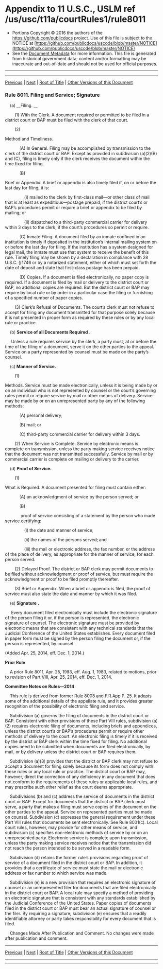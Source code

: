 ---
---

# Appendix to 11 U.S.C., USLM ref /us/usc/t11a/courtRules1/rule8011

* Portions Copyright © 2016 the authors of the https://github.com/publicdocs project.
  Use of this file is subject to the NOTICE at [https://github.com/publicdocs/uscode/blob/master/NOTICE](https://github.com/publicdocs/uscode/blob/master/NOTICE)
* See the [Document Metadata](././../../../..//README.md) for more information.
  This file is generated from historical government data; content and/or formatting may be inaccurate and out-of-date and should not be used for official purposes.

----------
----------

[Previous](./../../../..//us/usc/t11a/courtRules1/m__us_usc_t11a_courtRules1_rule8010.md) | [Next](./../../../..//us/usc/t11a/courtRules1/m__us_usc_t11a_courtRules1_rule8012.md) | [Root of Title](./../../../../) | [Other Versions of this Document](https://publicdocs.github.io/go/links?ns=uslm&ref=%2Fus%2Fusc%2Ft11a%2FcourtRules1%2Frule8011)

### Rule 8011. Filing and Service; Signature

    (a)  __Filing. __ 

        (1) With the Clerk. A document required or permitted to be filed in a district court or BAP must be filed with the clerk of that court.

        (2)

 Method and Timeliness.

            (A) In General. Filing may be accomplished by transmission to the clerk of the district court or BAP. Except as provided in subdivision (a)(2)(B) and (C), filing is timely only if the clerk receives the document within the time fixed for filing.

            (B)

 Brief or Appendix. A brief or appendix is also timely filed if, on or before the last day for filing, it is:

                (i) mailed to the clerk by first-class mail—or other class of mail that is at least as expeditious—postage prepaid, if the district court’s or BAP’s procedures permit or require a brief or appendix to be filed by mailing; or

                (ii) dispatched to a third-party commercial carrier for delivery within 3 days to the clerk, if the court’s procedures so permit or require.

            (C) Inmate Filing. A document filed by an inmate confined in an institution is timely if deposited in the institution’s internal mailing system on or before the last day for filing. If the institution has a system designed for legal mail, the inmate must use that system to receive the benefit of this rule. Timely filing may be shown by a declaration in compliance with 28 U.S.C. § 1746 or by a notarized statement, either of which must set forth the date of deposit and state that first-class postage has been prepaid.

            (D) Copies. If a document is filed electronically, no paper copy is required. If a document is filed by mail or delivery to the district court or BAP, no additional copies are required. But the district court or BAP may require by local rule or by order in a particular case the filing or furnishing of a specified number of paper copies.

        (3) Clerk’s Refusal of Documents. The court’s clerk must not refuse to accept for filing any document transmitted for that purpose solely because it is not presented in proper form as required by these rules or by any local rule or practice. 

    (b)  __Service of all Documents Required__  __.__ 

     Unless a rule requires service by the clerk, a party must, at or before the time of the filing of a document, serve it on the other parties to the appeal. Service on a party represented by counsel must be made on the party’s counsel.

    (c) __Manner of Service.__ 

        (1)

 Methods. Service must be made electronically, unless it is being made by or on an individual who is not represented by counsel or the court’s governing rules permit or require service by mail or other means of delivery. Service may be made by or on an unrepresented party by any of the following methods:

            (A) personal delivery;

            (B) mail; or

            (C) third-party commercial carrier for delivery within 3 days.

        (2) When Service is Complete. Service by electronic means is complete on transmission, unless the party making service receives notice that the document was not transmitted successfully. Service by mail or by commercial carrier is complete on mailing or delivery to the carrier.

    (d) __Proof of Service.__ 

        (1)

 What is Required. A document presented for filing must contain either:

            (A) an acknowledgment of service by the person served; or

            (B)

             proof of service consisting of a statement by the person who made service certifying:

                (i) the date and manner of service;

                (ii) the names of the persons served; and

                (iii) the mail or electronic address, the fax number, or the address of the place of delivery, as appropriate for the manner of service, for each person served.

        (2) Delayed Proof. The district or BAP clerk may permit documents to be filed without acknowledgment or proof of service, but must require the acknowledgment or proof to be filed promptly thereafter.

        (3) Brief or Appendix. When a brief or appendix is filed, the proof of service must also state the date and manner by which it was filed.

    (e)  __Signature__  __.__ 

     Every document filed electronically must include the electronic signature of the person filing it or, if the person is represented, the electronic signature of counsel. The electronic signature must be provided by electronic means that are consistent with any technical standards that the Judicial Conference of the United States establishes. Every document filed in paper form must be signed by the person filing the document or, if the person is represented, by counsel.

(Added Apr. 25, 2014, eff. Dec. 1, 2014.)

 __Prior Rule__ 

    A prior Rule 8011, Apr. 25, 1983, eff. Aug. 1, 1983, related to motions, prior to revision of Part VIII, Apr. 25, 2014, eff. Dec. 1, 2014.

 __Committee Notes on Rules—2014__ 

    This rule is derived from former Rule 8008 and F.R.App.P. 25. It adopts some of the additional details of the appellate rule, and it provides greater recognition of the possibility of electronic filing and service. 

    Subdivision (a) governs the filing of documents in the district court or BAP. Consistent with other provisions of these Part VIII rules, subdivision (a)(2) requires electronic filing of documents, including briefs and appendices, unless the district court’s or BAP’s procedures permit or require other methods of delivery to the court. An electronic filing is timely if it is received by the district or BAP clerk within the time fixed for filing. No additional copies need to be submitted when documents are filed electronically, by mail, or by delivery unless the district court or BAP requires them. 

    Subdivision (a)(3) provides that the district or BAP clerk may not refuse to accept a document for filing solely because its form does not comply with these rules or any local rule or practice. The district court or BAP may, however, direct the correction of any deficiency in any document that does not conform to the requirements of these rules or applicable local rules, and may prescribe such other relief as the court deems appropriate. 

    Subdivisions (b) and (c) address the service of documents in the district court or BAP. Except for documents that the district or BAP clerk must serve, a party that makes a filing must serve copies of the document on the other parties to the appeal. Service on represented parties must be made on counsel. Subdivision (c) expresses the general requirement under these Part VIII rules that documents be sent electronically. See Rule 8001(c). Local court rules, however, may provide for other means of service, and subdivision (c) specifies non-electronic methods of service by or on an unrepresented party. Electronic service is complete upon transmission, unless the party making service receives notice that the transmission did not reach the person intended to be served in a readable form. 

    Subdivision (d) retains the former rule’s provisions regarding proof of service of a document filed in the district court or BAP. In addition, it provides that a certificate of service must state the mail or electronic address or fax number to which service was made. 

    Subdivision (e) is a new provision that requires an electronic signature of counsel or an unrepresented filer for documents that are filed electronically in the district court or BAP. A local rule may specify a method of providing an electronic signature that is consistent with any standards established by the Judicial Conference of the United States. Paper copies of documents filed in the district court or BAP must bear an actual signature of counsel or the filer. By requiring a signature, subdivision (e) ensures that a readily identifiable attorney or party takes responsibility for every document that is filed.

    Changes Made After Publication and Comment. No changes were made after publication and comment.

----------

[Previous](./../../../..//us/usc/t11a/courtRules1/m__us_usc_t11a_courtRules1_rule8010.md) | [Next](./../../../..//us/usc/t11a/courtRules1/m__us_usc_t11a_courtRules1_rule8012.md) | [Root of Title](./../../../../) | [Other Versions of this Document](https://publicdocs.github.io/go/links?ns=uslm&ref=%2Fus%2Fusc%2Ft11a%2FcourtRules1%2Frule8011)

----------
----------



